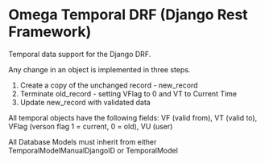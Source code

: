 # Omega Temporal DRF (Django Rest Framework)
Temporal data support for the Django DRF.

Any change in an object is implemented in three steps. 
1) Create a copy of the unchanged record - new_record 
2) Terminate old_record  - setting VFlag to 0 and VT to Current Time 
2) Update new_record with validated data

All temporal objects have the following fields:
VF (valid from), VT (valid to), VFlag (verson flag 1 = current, 0 = old), VU (user)

All Database Models must inherit from either TemporalModelManualDjangoID or TemporalModel